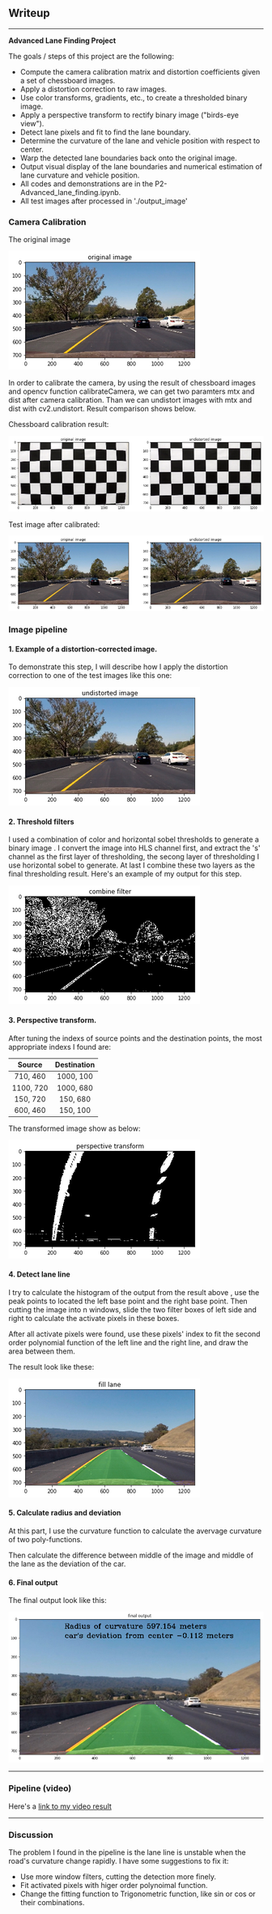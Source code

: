 ## Writeup

---

**Advanced Lane Finding Project**

The goals / steps of this project are the following:

* Compute the camera calibration matrix and distortion coefficients given a set of chessboard images.
* Apply a distortion correction to raw images.
* Use color transforms, gradients, etc., to create a thresholded binary image.
* Apply a perspective transform to rectify binary image ("birds-eye view").
* Detect lane pixels and fit to find the lane boundary.
* Determine the curvature of the lane and vehicle position with respect to center.
* Warp the detected lane boundaries back onto the original image.
* Output visual display of the lane boundaries and numerical estimation of lane curvature and vehicle position.
* All codes and demonstrations are in the P2-Advanced_lane_finding.ipynb.
* All test images after processed in  './output_image'

[//]: # (Image References)

[image1]: ./writeup_source/original_image.png "Original image"
[image2]: ./writeup_source/undistort.png "Undistorted Comprison"
[image3]: ./writeup_source/undistorted_image.png "Undistorted Example"
[image4]: ./writeup_source/combine_filer.png "Combine filter Example"
[image5]: ./writeup_source/perspective_transform.png "Perspective transform"
[image6]: ./writeup_source/fill_lane.png "Fill lane"
[image7]: ./writeup_source/final_output.png "Final output"
[image8]: ./writeup_source/chessboard_calibration.png "chessboard calibration"
[video1]: ./output_video "Video"


### Camera Calibration

The original image

![alt text][image1]

In order to calibrate the camera, by using the result of chessboard images and opencv function calibrateCamera,  we can get two paramters mtx and dist after camera calibration.
Than we can undistort images with mtx and dist with cv2.undistort. Result comparison shows below.

Chessboard calibration result:

![alt text][image8]

Test image after calibrated:

![alt text][image2]

### Image pipeline

#### 1. Example of a distortion-corrected image.

To demonstrate this step, I will describe how I apply the distortion correction to one of the test images like this one:

![alt text][image3]

#### 2. Threshold filters

I used a combination of color and horizontal sobel thresholds to generate a binary image .  I convert the image into HLS channel first, and extract the 's' channel as the first layer of thresholding, the secong layer of thresholding I use horizontal sobel to generate. At last I combine these two layers as the final thresholding result.
Here's an example of my output for this step.

![alt text][image4]


#### 3. Perspective transform.

After tuning the indexs of source points and the destination points, the most appropriate indexs I found are:

| Source        | Destination   | 
|:-------------:|:-------------:| 
| 710, 460      | 1000, 100        | 
| 1100, 720      | 1000, 680      |
| 150, 720     | 150, 680      |
| 600, 460      | 150, 100        |

The transformed image show as below:

![alt text][image5]

#### 4. Detect lane line

I try to calculate the histogram of the output from the result above , use the peak points to located the left base point and the right base point. Then cutting the image into n windows, slide the two filter boxes of left side and right to calculate the activate pixels in these boxes. 

After all activate pixels were found, use these pixels' index to fit the second order polynomial function of the left line and the right line, and draw the area between them.

The result look like these:

![alt text][image6]

#### 5. Calculate radius and deviation

At this part, I use the curvature function to calculate the avervage curvature of two poly-functions. 

Then calculate the difference between middle of the image and middle of the lane as the deviation of the car.

#### 6. Final output

The final output look like this:

![alt text][image7]

---

### Pipeline (video)


Here's a [link to my video result][video1]

---

### Discussion

The problem I found in the pipeline is the lane line is unstable when the road's curvature change rapidly. I have some suggestions to fix it:

 - Use more window filters, cutting the detection more finely.
 - Fit activated pixels with higer order polynoimal function.
 - Change the fitting function to Trigonometric function, like sin or cos or their combinations.
